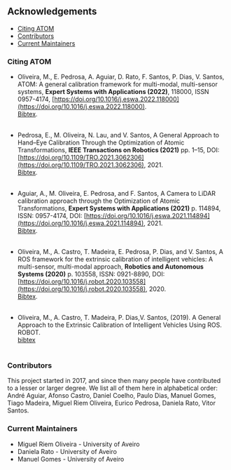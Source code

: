 ## Acknowledgements

  - [Citing ATOM](#citing-atom)
  - [Contributors](#contributors)
  - [Current Maintainers](#current-maintainers)

### Citing ATOM

  - Oliveira, M., E. Pedrosa, A. Aguiar, D. Rato, F. Santos, P. Dias, V. Santos, ATOM: A general calibration framework for multi-modal, multi-sensor systems, **Expert Systems with Applications (2022)**, 118000, ISSN 0957-4174, [https://doi.org/10.1016/j.eswa.2022.118000](https://doi.org/10.1016/j.eswa.2022.118000). <br>[Bibtex](bibtexs/Oliveira2022ESWA.bib).<br><br>

  - Pedrosa, E., M. Oliveira, N. Lau, and V. Santos, A General Approach to Hand–Eye Calibration Through the Optimization of Atomic Transformations, **IEEE Transactions on Robotics (2021)** pp. 1–15, DOI: [https://doi.org/10.1109/TRO.2021.3062306](https://doi.org/10.1109/TRO.2021.3062306), 2021. <br>[Bibtex](bibtexs/Pedrosa2021TRO.bib). <br><br>

  - Aguiar, A., M. Oliveira, E. Pedrosa, and F. Santos, A Camera to LiDAR calibration approach through the Optimization of Atomic Transformations, **Expert Systems with Applications (2021)** p. 114894, ISSN: 0957-4174, DOI: [https://doi.org/10.1016/j.eswa.2021.114894](https://doi.org/10.1016/j.eswa.2021.114894), 2021. <br>[Bibtex](bibtexs/Aguiar2021ESWA.bib).<br><br>

  - Oliveira, M., A. Castro, T. Madeira, E. Pedrosa, P. Dias, and V. Santos, A ROS framework for the extrinsic calibration of intelligent vehicles: A multi-sensor, multi-modal approach, **Robotics and Autonomous Systems (2020)** p. 103558, ISSN:
   0921-8890, DOI: [https://doi.org/10.1016/j.robot.2020.103558](https://doi.org/10.1016/j.robot.2020.103558), 2020. <br>[Bibtex](bibtexs/Oliveira2020RAS.bib).<br><br>

  - Oliveira, M., A. Castro, T. Madeira, P. Dias,V. Santos, (2019). A General Approach to the Extrinsic Calibration of Intelligent Vehicles Using ROS. ROBOT. <br>[bibtex](bibtexs/Oliveira2019Robot.bib) <br><br>


### Contributors

This project started in 2017, and since then many people have contributed to a lesser or larger degree. We list all of them here in alphabetical order:
André Aguiar,
Afonso Castro,
Daniel Coelho,
Paulo Dias,
Manuel Gomes,
Tiago Madeira,
Miguel Riem Oliveira, 
Eurico Pedrosa,
Daniela Rato,
Vitor Santos.

### Current Maintainers

* Miguel Riem Oliveira - University of Aveiro
* Daniela Rato - University of Aveiro
* Manuel Gomes - University of Aveiro
